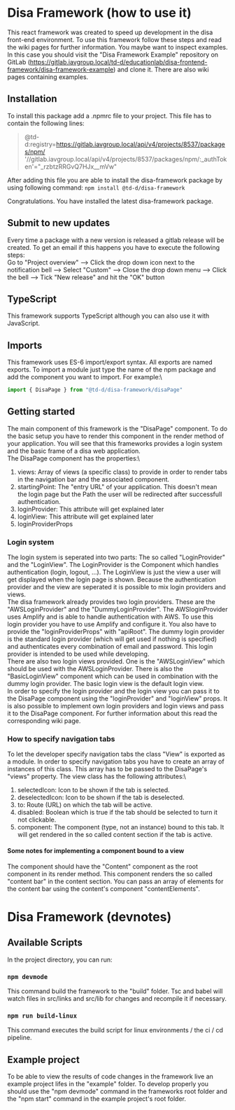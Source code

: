 # Disa Framework (how to use it)
This react framework was created to speed up development in the disa front-end environment. To use this framework follow these steps and read the wiki pages for further information. You maybe want to inspect examples. In this case you should visit the "Disa Framework Example" repository on GitLab (https://gitlab.iavgroup.local/td-d/educationlab/disa-frontend-framework/disa-framework-example) and clone it. There are also wiki pages containing examples.

## Installation
To install this package add a .npmrc file to your project. This file has to contain the following lines:

>@td-d:registry=https://gitlab.iavgroup.local/api/v4/projects/8537/packages/npm/
>'//gitlab.iavgroup.local/api/v4/projects/8537/packages/npm/:_authToken'="_rzbtzRRGvQ7HJx__mVw"

After adding this file you are able to install the disa-framework package by using following command:
`npm install @td-d/disa-framework`

Congratulations. You have installed the latest disa-framework package.

## Submit to new updates
Every time a package with a new version is released a gitlab release will be created. To get an email if this happens you have to execute the following steps:\
Go to "Project overview" --> Click the drop down icon next to the notification bell --> Select "Custom" --> Close the drop down menu --> Click the bell --> Tick "New release" and hit the "OK" button

## TypeScript
This framework supports TypeScript although you can also use it with JavaScript.

## Imports
This framework uses ES-6 import/export syntax. All exports are named exports. To import a module just type the name of the npm package and add the component you want to import. For example:\
```javascript
import { DisaPage } from "@td-d/disa-framework/disaPage"
```

## Getting started
The main component of this framework is the "DisaPage" component. To do the basic setup you have to render this component in the render method of your application. You will see that this frameworks provides a login system and the basic frame of a disa web application.\
The DisaPage component has the properties:\
1. views: Array of views (a specific class) to provide in order to render tabs in the navigation bar and the associated component.
2. startingPoint: The "entry URL" of your application. This doesn't mean the login page but the Path the user will be redirected after successfull authentication.
3. loginProvider: This attribute will get explained later
4. loginView: This attribute will get explained later
5. loginProviderProps

### Login system
The login system is seperated into two parts: The so called "LoginProvider" and the "LoginView". The LoginProvider is the Component which handles authentication (login, logout, ...). The LoginView is just the view a user will get displayed when the login page is shown. Because the authentication provider and the view are seperated it is possible to mix login providers and views.\
The disa framework already provides two login providers. These are the "AWSLoginProvider" and the "DummyLoginProvider". The AWSloginProvider uses Amplify and is able to handle authentication with AWS. To use this login provider you have to use Amplify and configure it. You also have to provide the "loginProviderProps" with "apiRoot". The dummy login provider is the standard login provider (which will get used if nothing is specified) and authenticates every combination of email and password. This login provider is intended to be used while developing.\
There are also two login views provided. One is the "AWSLoginView" which should be used with the AWSLoginProvider. There is also the "BasicLoginView" component which can be used in combination with the dummy login provider. The basic login view is the default login view.\
In order to specify the login provider and the login view you can pass it to the DisaPage component using the "loginProvider" and "loginView" props.
It is also possible to implement own login providers and login views and pass it to the DisaPage component. For further information about this read the corresponding wiki page.

### How to specify navigation tabs
To let the developer specify navigation tabs the class "View" is exported as a module. In order to specify navigation tabs you have to create an array of instances of this class. This array has to be passed to the DisaPage's "views" property. The view class has the following attributes:\
1. selectedIcon: Icon to be shown if the tab is selected.
2. deselectedIcon: Icon to be shown if the tab is deselected.
3. to: Route (URL) on which the tab will be active.
4. disabled: Boolean which is true if the tab should be selected to turn it not clickable.
5. component: The component (type, not an instance) bound to this tab. It will get rendered in the so called content section if the tab is active.

#### Some notes for implementing a component bound to a view
The component should have the "Content" component as the root component in its render method. This component renders the so called "content bar" in the content section. You can pass an array of elements for the content bar using the content's component "contentElements".



# Disa Framework (devnotes)

## Available Scripts

In the project directory, you can run:

### `npm devmode`

This command build the framework to the "build" folder. Tsc and babel will watch files in src/links and src/lib for changes and recompile it if necessary.

### `npm run build-linux`

This command executes the build script for linux environments / the ci / cd pipeline.

## Example project
To be able to view the results of code changes in the framework live an example project lifes in the "example" folder. To develop properly you should use the "npm devmode" command in the frameworks root folder and the "npm start" command in the example project's root folder.